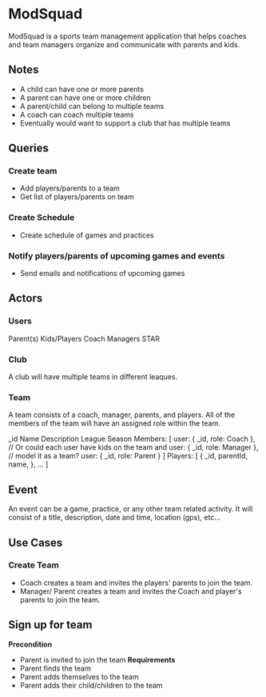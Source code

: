 # ModSquad
ModSquad is a sports team management application that helps coaches and team managers organize and communicate with parents and kids.

## Notes
* A child can have one or more parents 
* A parent can have one or more children
* A parent/child can belong to multiple teams
* A coach can coach multiple teams
* Eventually would want to support a club that has multiple teams

## Queries

### Create team
* Add players/parents to a team
* Get list of players/parents on team

### Create Schedule
* Create schedule of games and practices

### Notify players/parents of upcoming games and events
* Send emails and notifications of upcoming games

## Actors

### Users
Parent(s)
Kids/Players
Coach
Managers
STAR

### Club
A club will have multiple teams in different leaques.

### Team
A team consists of a coach, manager, parents, and players. All of the members of the team will have an assigned role within the team.

_id
Name
Description
League
Season
Members: [
  user: { _id, role: Coach   },   // Or could each user have kids on the team and
  user: { _id, role: Manager },   // model it as a team?
  user: { _id, role: Parent  }
]
Players: [
  {
    _id,
    parentId,
    name,
  },
  ...
]

## Event
An event can be a game, practice, or any other team related activity. It will consist of a title, description, date and time, location (gps), etc... 

## Use Cases
### Create Team
* Coach creates a team and invites the players' parents to join the team.
* Manager/ Parent creates a team and invites the Coach and player's parents to join the team.

## Sign up for team
__Precondition__
* Parent is invited to join the team
__Requirements__
* Parent finds the team
* Parent adds themselves to the team
* Parent adds their child/children to the team